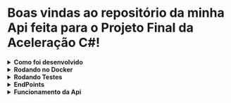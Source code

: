 # Boas vindas ao repositório da minha Api feita para o Projeto Final da Aceleração C#!

<details>
  <summary><strong>Como foi desenvolvido</strong></summary><br />
  
  <p> A linguagem utilizada no projeto foi C#.  </p>
  <p> Para tornar mais real as simulações feitas através da aplicação, estou utilizando um banco SqlServer conteineirizado, para guardar e buscar informações de forma dinâmica. </p>
  <p> Api produzida com camadas de controllers e models.</p>
</details>

<details>
  <summary><strong>Rodando no Docker</strong></summary><br/>

   <p> Rode o serviço de banco com o comando `docker-compose up -d`.</p>
   <p> A partir daqui você já pode rodar a aplicação com 'dotnet run' e fazer as chamadas através do Swagger para ver as respostas</p>
</details>

<details>
   <summary><strong> Rodando Testes </strong></summary><br />

  <p> Para inicar os testes da aplicação é muito simples. entre na pasta de testes e rode o comando dotnet test.</p>
   <p> São 4 testes que testam de forma bem completa a aplicação, mas claro que quanto mais melhor e isso está no meu planejamento para o futuro!</p>
   <br/>
</details>

<details>
   <summary><strong> EndPoints </strong></summary><br />

  <p> A Api está documentada através do SwaggerUI. </p>
  <p> A aplicação está configurada para que ao ser iniciada já vá diretamente para a página do Swagger < /p>
</details>

<details>
  <summary><strong>Funcionamento da Api</strong></summary><br />
  
 <p> Novos usuários conseguem se cadastrar </p>
 <p> Usuários conseguem fazer suas postagens </p>
 <p> Não é possível fazer um post sem antes ter se cadstrado </p>

